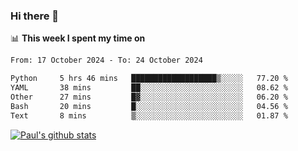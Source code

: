 ### Hi there 👋

📊 **This week I spent my time on**
<!--START_SECTION:waka-->

```txt
From: 17 October 2024 - To: 24 October 2024

Python     5 hrs 46 mins   ███████████████████▒░░░░░   77.20 %
YAML       38 mins         ██░░░░░░░░░░░░░░░░░░░░░░░   08.62 %
Other      27 mins         █▓░░░░░░░░░░░░░░░░░░░░░░░   06.20 %
Bash       20 mins         █░░░░░░░░░░░░░░░░░░░░░░░░   04.56 %
Text       8 mins          ▒░░░░░░░░░░░░░░░░░░░░░░░░   01.87 %
```

<!--END_SECTION:waka-->


[![Paul's github stats](https://github-readme-stats.vercel.app/api?username=mickeyouyou&theme=dracula&show_icons=true)](https://github.com/anuraghazra/github-readme-stats)
